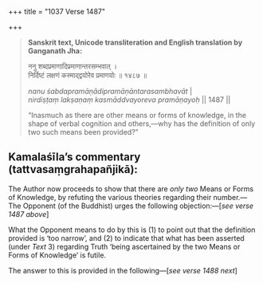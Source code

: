 +++
title = "1037 Verse 1487"

+++
> **Sanskrit text, Unicode transliteration and English translation by Ganganath Jha:** 
>
> ननु शब्दप्रमाणादिप्रमाणान्तरसम्भवात् ।  
> निर्दिष्टं लक्षणं कस्माद्द्वयोरेव प्रमाणयोः ॥ १४८७ ॥ 
>
> *nanu śabdapramāṇādipramāṇāntarasambhavāt* \|  
> *nirdiṣṭaṃ lakṣaṇaṃ kasmāddvayoreva pramāṇayoḥ* \|\| 1487 \|\| 
>
> “Inasmuch as there are other means or forms of knowledge, in the shape of verbal cognition and others,—why has the definition of only two such means been provided?”



## Kamalaśīla’s commentary (tattvasaṃgrahapañjikā):

The Author now proceeds to show that there are *only two* Means or Forms of Knowledge, by refuting the various theories regarding their number.—The Opponent (of the Buddhist) urges the following objection:—[*see verse 1487 above*]

What the Opponent means to do by this is (1) to point out that the definition provided is ‘too narrow’, and (2) to indicate that what has been asserted (under *Text* 3) regarding Truth ‘being ascertained by the two Means or Forms of Knowledge’ is futile.

The answer to this is provided in the following—[*see verse 1488 next*]


